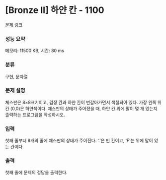 # [Bronze II] 하얀 칸 - 1100 

[문제 링크](https://www.acmicpc.net/problem/1100) 

### 성능 요약

메모리: 11500 KB, 시간: 80 ms

### 분류

구현, 문자열

### 문제 설명

<p>체스판은 8×8크기이고, 검정 칸과 하얀 칸이 번갈아가면서 색칠되어 있다. 가장 왼쪽 위칸 (0,0)은 하얀색이다. 체스판의 상태가 주어졌을 때, 하얀 칸 위에 말이 몇 개 있는지 출력하는 프로그램을 작성하시오.</p>

### 입력 

 <p>첫째 줄부터 8개의 줄에 체스판의 상태가 주어진다. ‘.’은 빈 칸이고, ‘F’는 위에 말이 있는 칸이다.</p>

### 출력 

 <p>첫째 줄에 문제의 정답을 출력한다.</p>


